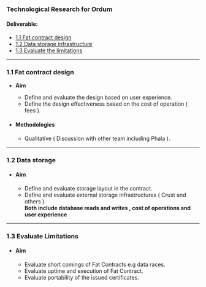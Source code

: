 ### Technological Research for Ordum 

#### Deliverable:
* [1.1 Fat contract design](https://github.com/OrdumLTD/Technology-Research/issues/2)
* [1.2 Data storage infrastructure]()
* [1.3 Evaluate the limitations]()

---
### **1.1 Fat contract design**
- **Aim**
  - Define and evaluate the design based on user experience.
  - Define the design effectiveness based on the cost of operation ( fees ).
 
- #### Methodologies ####
  - Qualitative ( Discussion with other team including Phala ).
  
---
### **1.2 Data storage**
- #### Aim ####
  - Define and evaluate storage layout in the contract.
  - Define and evaluate external storage infrastructures ( Crust and others ). </br>
  **Both include database reads and writes , cost of operations and user experience**
  
---
### **1.3 Evaluate Limitations**
- #### Aim ####
  - Evaluate short comings of Fat Contracts e.g data races.
  - Evaluate uptime and execution of Fat Contract.
  - Evaluate portability of the issued certificates.
